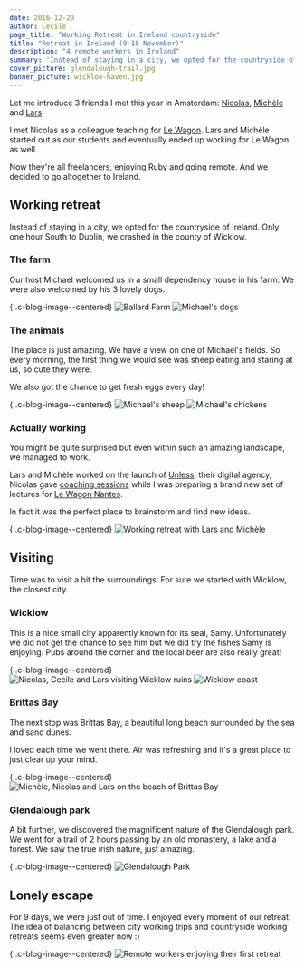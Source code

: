 ```yaml
---
date: 2016-12-20
author: Cecile
page_title: "Working Retreat in Ireland countryside"
title: "Retreat in Ireland (9-18 November)"
description: "4 remote workers in Ireland"
summary: 'Instead of staying in a city, we opted for the countryside of Ireland. Only one hour South to Dublin, we crashed in the county of Wicklow.'
cover_picture: glendalough-trail.jpg
banner_picture: wicklow-haven.jpg
---
```


Let me introduce 3 friends I met this year in Amsterdam: [Nicolas](https://twitter.com/n_filzi), [Michèle](https://twitter.com/MicheledeBruyn) and [Lars](https://github.com/datene).

I met Nicolas as a colleague teaching for [Le Wagon](https://www.lewagon.com/). Lars and Michèle started out as our students and eventually ended up working for Le Wagon as well.

Now they're all freelancers, enjoying Ruby and going remote. And we decided to go altogether to Ireland.

## Working retreat

Instead of staying in a city, we opted for the countryside of Ireland. Only one hour South to Dublin, we crashed in the county of Wicklow.

### The farm

Our host Michael welcomed us in a small dependency house in his farm. We were also welcomed by his 3 lovely dogs.

{:.c-blog-image--centered}
![Ballard Farm](/assets/images/blog/articles/2016-12-20-ireland/farm.jpg)
![Michael's dogs](/assets/images/blog/articles/2016-12-20-ireland/dogs.jpg)

### The animals

The place is just amazing. We have a view on one of Michael's fields. So every morning, the first thing we would see was sheep eating and staring at us, so cute they were.

We also got the chance to get fresh eggs every day!

{:.c-blog-image--centered}
![Michael's sheep](/assets/images/blog/articles/2016-12-20-ireland/sheep.jpg)
![Michael's chickens](/assets/images/blog/articles/2016-12-20-ireland/chickens.jpg)

### Actually working

You might be quite surprised but even within such an amazing landscape, we managed to work.

Lars and Michèle worked on the launch of [Unless](http://unless.io/), their digital agency, Nicolas gave [coaching sessions](http://www.withsquad.com/) while I was preparing a brand new set of lectures for [Le Wagon Nantes](https://www.lewagon.com/nantes).

In fact it was the perfect place to brainstorm and find new ideas.

{:.c-blog-image--centered}
![Working retreat with Lars and Michèle](/assets/images/blog/articles/2016-12-20-ireland/working.jpg)

## Visiting

Time was to visit a bit the surroundings. For sure we started with Wicklow, the closest city.

### Wicklow

This is a nice small city apparently known for its seal, Samy. Unfortunately we did not get the chance to see him but we did try the fishes Samy is enjoying. Pubs around the corner and the local beer are also really great!

{:.c-blog-image--centered}
![Nicolas, Cecile and Lars visiting Wicklow ruins](/assets/images/blog/articles/2016-12-20-ireland/wicklow-walk.jpg)
![Wicklow coast](/assets/images/blog/articles/2016-12-20-ireland/wicklow-coast.jpg)

### Brittas Bay

The next stop was Brittas Bay, a beautiful long beach surrounded by the sea and sand dunes.

I loved each time we went there. Air was refreshing and it's a great place to just clear up your mind.

{:.c-blog-image--centered}
![Michèle, Nicolas and Lars on the beach of Brittas Bay](/assets/images/blog/articles/2016-12-20-ireland/brittas-bay.jpg)

### Glendalough park

A bit further, we discovered the magnificent nature of the Glendalough park. We went for a trail of 2 hours passing by an old monastery, a lake and a forest. We saw the true irish nature, just amazing.

{:.c-blog-image--centered}
![Glendalough Park](/assets/images/blog/articles/2016-12-20-ireland/glendalough-park.jpg)

## Lonely escape

For 9 days, we were just out of time. I enjoyed every moment of our retreat. The idea of balancing between city working trips and countryside working retreats seems even greater now :)

{:.c-blog-image--centered}
![Remote workers enjoying their first retreat](/assets/images/blog/articles/2016-12-20-ireland/remote-workers.jpg)
